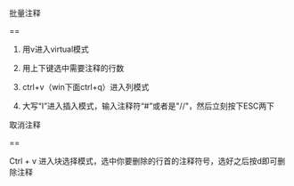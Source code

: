 ﻿批量注释

==

1. 用v进入virtual模式

2. 用上下键选中需要注释的行数

3. ctrl+v（win下面ctrl+q）进入列模式

4. 大写“I”进入插入模式，输入注释符“#”或者是"//"，然后立刻按下ESC两下





取消注释

==

Ctrl + v 进入块选择模式，选中你要删除的行首的注释符号，选好之后按d即可删除注释



